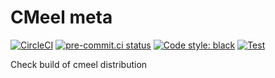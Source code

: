 # CMeel meta

[![CircleCI](https://img.shields.io/circleci/build/github/cmake-wheel/meta)](https://cirrus-ci.com/github/cmake-wheel/meta)
[![pre-commit.ci status](https://results.pre-commit.ci/badge/github/cmake-wheel/cmeel-example/main.svg)](https://results.pre-commit.ci/latest/github/cmake-wheel/cmeel-example/main)
[![Code style: black](https://img.shields.io/badge/code%20style-black-000000.svg)](https://github.com/psf/black)
[![Test](https://github.com/cmake-wheel/cmeel-example/actions/workflows/test.yml/badge.svg)](https://github.com/cmake-wheel/cmeel-example/actions/workflows/test.yml)

Check build of cmeel distribution
